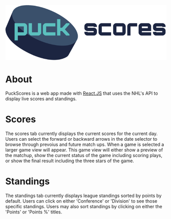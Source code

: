 ![PuckScores](public/img/icons/text_logo_light_bg.png)

# About

PuckScores is a web app made with [React.JS](https://reactjs.org/) that uses the NHL's API to display live scores and standings.

# Scores

The scores tab currently displays the current scores for the current day. Users can select the forward or backward arrows in the date selector to browse through prevoius and future match ups. When a game is selected a larger game view will appear. This game view will either show a preview of the matchup, show the current status of the game including scoring plays, or show the final result including the three stars of the game.

# Standings

The standings tab currently displays league standings sorted by points by default. Users can click on either 'Conference' or 'Division' to see those specific standings. Users may also sort standings by clicking on either the 'Points' or 'Points %' titles.
